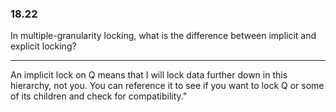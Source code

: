 ### 18.22

In multiple-granularity locking, what is the difference between implicit and
explicit locking?

---

An implicit lock on Q means that I will lock data further down in this hierarchy, not you. You can reference it to see if you want to lock Q or some of its children and check for compatibility."
